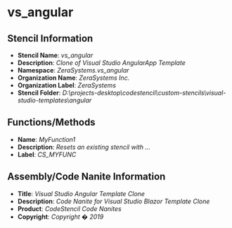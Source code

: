 # vs_angular

## Stencil Information
- **Stencil Name**: *vs_angular*
- **Description**: *Clone of Visual Studio AngularApp Template*
- **Namespace**: *ZeraSystems.vs_angular*
- **Organization Name**: *ZeraSystems Inc.*
- **Organization Label**: *ZeraSystems*
- **Stencil Folder**: *D:\projects-desktop\codestencil\custom-stencils\visual-studio-templates\angular*

## Functions/Methods
- **Name**: *MyFunction1*
- **Description**: *Resets an existing stencil with ...*
- **Label**: *CS_MYFUNC*

## Assembly/Code Nanite Information
- **Title**: *Visual Studio Angular Template Clone*
- **Description**: *Code Nanite for Visual Studio Blazor Template Clone*
- **Product**: *CodeStencil Code Nanites*
- **Copyright**: *Copyright �  2019*

